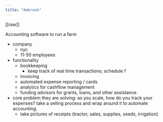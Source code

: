 ```yaml
---
title: "Ambrook"
---
```

[[raw]]

Accounting software to run a farm

* company
	* nyc
	* 11-50 employees
* functionality
	* bookkeeping
		* keep track of real time transactions; schedule f
	* invoicing
	* automated expense reporting / cards
	* analytics for cashflow management
	* funding advisors for grants, loans, and other assistance.
* core problem they are solving: as you scale, how do you track your expenses? take a selling process and wrap around it to automate accounting. 
	* take pictures of receipts (tractor, sales, supplies, seeds, irrigation)
 
